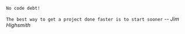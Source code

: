 `No code debt!`

`The best way to get a project done faster is to start sooner`    _-- Jim Highsmith_
